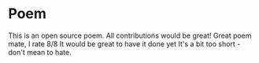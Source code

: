 # Poem
This is an open source poem. All contributions would be great!
Great poem mate, I rate 8/8
It would be great to have it done yet
It's a bit too short - don't mean to hate.